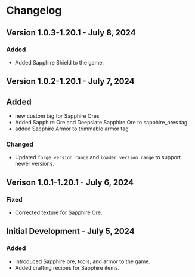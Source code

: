 # Changelog

## Version 1.0.3-1.20.1 - July 8, 2024

### Added

- Added Sapphire Shield to the game.

## Version 1.0.2-1.20.1 - July 7, 2024

## Added

- new custom tag for Sapphire Ores
- Added Sapphire Ore and Deepslate Sapphire Ore to sapphire_ores tag.
- added Sapphire Armor to trimmable armor tag

### Changed
- Updated `forge_version_range` and `loader_version_range` to support newer versions.

## Verison 1.0.1-1.20.1 - July 6, 2024

### Fixed

- Corrected texture for Sapphire Ore.

## Initial Development - July 5, 2024

### Added

- Introduced Sapphire ore, tools, and armor to the game.
- Added crafting recipes for Sapphire items.